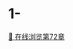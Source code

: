 # 1-
[📄 在线浏览第72章](https://view.officeapps.live.com/op/embed.aspx?src=https://raw.githubusercontent.com/su-12321/1-/main/root/1.docx)
